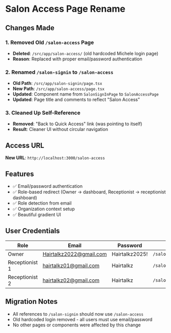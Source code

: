 # Salon Access Page Rename

## Changes Made

### 1. Removed Old `/salon-access` Page
- **Deleted**: `/src/app/salon-access/` (old hardcoded Michele login page)
- **Reason**: Replaced with proper email/password authentication

### 2. Renamed `/salon-signin` to `/salon-access`
- **Old Path**: `/src/app/salon-signin/page.tsx`
- **New Path**: `/src/app/salon-access/page.tsx`
- **Updated**: Component name from `SalonSignInPage` to `SalonAccessPage`
- **Updated**: Page title and comments to reflect "Salon Access"

### 3. Cleaned Up Self-Reference
- **Removed**: "Back to Quick Access" link (was pointing to itself)
- **Result**: Cleaner UI without circular navigation

## Access URL

**New URL**: `http://localhost:3000/salon-access`

## Features

- ✅ Email/password authentication
- ✅ Role-based redirect (Owner → dashboard, Receptionist → receptionist dashboard)
- ✅ Role detection from email
- ✅ Organization context setup
- ✅ Beautiful gradient UI

## User Credentials

| Role | Email | Password | Redirect |
|------|-------|----------|----------|
| Owner | Hairtalkz2022@gmail.com | Hairtalkz2025! | `/salon/dashboard` |
| Receptionist 1 | hairtalkz01@gmail.com | Hairtalkz | `/salon/receptionist` |
| Receptionist 2 | hairtalkz02@gmail.com | Hairtalkz | `/salon/receptionist` |

## Migration Notes

- All references to `/salon-signin` should now use `/salon-access`
- Old hardcoded login removed - all users must use email/password
- No other pages or components were affected by this change
